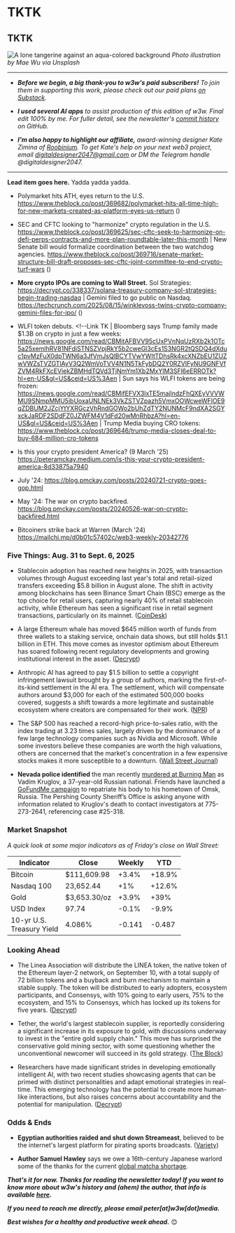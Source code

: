 # TKTK
## TKTK

![A lone tangerine against an aqua-colored background](https://w3w.news/img/mae-wu-1920.jpg)
*Photo illustration by Mae Wu via Unsplash*

<hr>

- _**Before we begin, a big thank-you to w3w's paid subscribers!** To join them in supporting this work, please check out our paid plans [on Substack](https://w3wnews.substack.com/subscribe)._

- _**I used several AI apps** to assist production of this edition of w3w. Final edit 100% by me. For fuller detail, see the newsletter's [commit history](https://github.com/peteramckay/w3wnewsletter/commits) on GitHub._

- _**I'm also happy to highlight our affiliate,** award-winning designer Kate Zimina of [Roobinium](https://dribbble.com/roobinium). To get Kate's help on your next web3 project, email digitaldesigner2047@gmail.com or DM the Telegram handle @digitaldesigner2047._

<hr>

**Lead item goes here.** Yadda yadda yadda.

- Polymarket hits ATH, eyes return to the U.S. https://www.theblock.co/post/369682/polymarket-hits-all-time-high-for-new-markets-created-as-platform-eyes-us-return ([]())

- SEC and CFTC looking to "harmonize" crypto regulation in the U.S. https://www.theblock.co/post/369625/sec-cftc-seek-to-harmonize-on-defi-perps-contracts-and-more-plan-roundtable-later-this-month | New Senate bill would formalize coordination between the two watchdog agencies. https://www.theblock.co/post/369716/senate-market-structure-bill-draft-proposes-sec-cftc-joint-committee-to-end-crypto-turf-wars ([]())

- **More crypto IPOs are coming to Wall Street.** Sol Strategies: https://decrypt.co/338337/solana-treasury-company-sol-strategies-begin-trading-nasdaq | Gemini filed to go public on Nasdaq. https://techcrunch.com/2025/08/15/winklevoss-twins-crypto-company-gemini-files-for-ipo/ ([]())

- WLFI token debuts. <!--Link TK  | Bloomberg says Trump family made $1.3B on crypto in just a few weeks: https://news.google.com/read/CBMitAFBVV95cUxPVnNqUzRXb2k1OTc5a25xemlhRV81NFdiSTNSZVpjRkY5b2cweGl3cEs1S3NGR2tQSDQ4dXduc1pvMzFuX0dpTWN6a3JfVmJsQlBCYTVwYWItTDhsRk4xcXNZbEU1ZUZwVWZsTVZGTlAyV3Q2WmVoTVV4N1N5TkFybDQ2Y0RZVlFyNU9GNFVfZVM4RkFXcEViekZBMHdTQVd3TjNmYm1Xb2MxYlM3SFl6eERROTk?hl=en-US&gl=US&ceid=US%3Aen | Sun says his WLFI tokens are being frozen: https://news.google.com/read/CBMifEFVX3lxTE5majlndzFhQXEyVVVWMU9SNmpMMU5ibUoxaUNLNEk3VkZSTVZpazh5VmxOOWcweWFlOE9qZDBUM2JZcjYtYXRGczVhRndGOWo2bUhZdTY2NUNMcF9ndXA2SGYxckJaRDF2SDdFZ0JZWFM4V1dFd20wMnRhbzA?hl=en-US&gl=US&ceid=US%3Aen | Trump Media buying CRO tokens: https://www.theblock.co/post/369646/trump-media-closes-deal-to-buy-684-million-cro-tokens

<!-- Some old w3w clips that might be relevant... -->

- Is this your crypto president America? (9 March '25) https://peteramckay.medium.com/is-this-your-crypto-president-america-8d33875a7940

- July '24: https://blog.pmckay.com/posts/20240721-crypto-goes-gop.html

- May '24: The war on crypto backfired. https://blog.pmckay.com/posts/20240526-war-on-crypto-backfired.html

- Bitcoiners strike back at Warren (March '24) https://mailchi.mp/d0b01c57402c/web3-weekly-20342776

### Five Things: Aug. 31 to Sept. 6, 2025

- Stablecoin adoption has reached new heights in 2025, with transaction volumes through August exceeding last year's total and retail-sized transfers exceeding $5.8 billion in August alone. The shift in activity among blockchains has seen Binance Smart Chain (BSC) emerge as the top choice for retail users, capturing nearly 40% of retail stablecoin activity, while Ethereum has seen a significant rise in retail segment transactions, particularly on its mainnet. ([CoinDesk](https://finance.yahoo.com/news/stablecoin-retail-transfers-break-records-120000887.html)) <!-- Draft summary by Leo/Llama 3.1 8B -->

- A large Ethereum whale has moved $645 million worth of funds from three wallets to a staking service, onchain data shows, but still holds $1.1 billion in ETH. This move comes as investor optimism about Ethereum has soared following recent regulatory developments and growing institutional interest in the asset. ([Decrypt](https://decrypt.co/338287/ethereum-ico-whale-stakes-645-million-eth)) <!-- Draft summary by Leo/Llama 3.1 8B -->

- Anthropic AI has agreed to pay $1.5 billion to settle a copyright infringement lawsuit brought by a group of authors, marking the first-of-its-kind settlement in the AI era. The settlement, which will compensate authors around $3,000 for each of the estimated 500,000 books covered, suggests a shift towards a more legitimate and sustainable ecosystem where creators are compensated for their work. ([NPR](https://www.npr.org/2025/09/05/nx-s1-5529404/anthropic-settlement-authors-copyright-ai)) <!-- Draft summary by Leo/Llama 3.1 8B -->

- The S&P 500 has reached a record-high price-to-sales ratio, with the index trading at 3.23 times sales, largely driven by the dominance of a few large technology companies such as Nvidia and Microsoft. While some investors believe these companies are worth the high valuations, others are concerned that the market's concentration in a few expensive stocks makes it more susceptible to a downturn. ([Wall Street Journal](https://www.wsj.com/finance/stocks/stock-market-valuation-highs-ac291e72?st=GaebaK&reflink=desktopwebshare_permalink)) <!-- Draft summary by Leo/Llama 3.1 8B -->

- **Nevada police identified** the man recently [murdered at Burning Man](https://www.hollywoodreporter.com/news/general-news/burning-man-homicide-vadim-kruglov-russian-1236361274/) as Vadim Kruglov, a 37-year-old Russian national. Friends have launched a [GoFundMe campaign](https://www.gofundme.com/f/burning-man-2025-in-loving-memory-of-vadim-kruglov) to repatriate his body to his hometown of Omsk, Russia. The Pershing County Sheriff’s Office is asking anyone with information related to Kruglov's death to contact investigators at 775-273-2641, referencing case #25-318.

### Market Snapshot

*A quick look at some major indicators as of Friday's close on Wall Street:*

<table>

  <thead>
    <tr>
      <th>Indicator</th>
      <th>Close</th>
      <th>Weekly</th>
      <th>YTD</th>
    </tr>
  </thead>

  <tbody>
   <tr>
     <td>Bitcoin</td>
     <td>$111,609.98</td>
     <td>+3.4%</td>
     <td>+18.9%</td>
   </tr>

   <tr>
     <td>Nasdaq 100</td>
     <td>23,652.44</td>
     <td>+1%</td>
     <td>+12.6%</td>
   </tr>

   <tr>
     <td>Gold</td>
     <td>$3,653.30/oz</td>
     <td>+3.9%</td>
     <td>+39%</td>
   </tr>

   <tr>
     <td>USD Index</td>
     <td>97.74</td>
     <td>-0.1%</td>
     <td>-9.9%</td>
   </tr>

   <tr>
     <td>10-yr U.S.<br> Treasury Yield</td>
     <td>4.086%</td>
     <td>-0.141</td>
     <td>-0.487</td>
   </tr>

</tbody>
</table>

### Looking Ahead

- The Linea Association will distribute the LINEA token, the native token of the Ethereum layer-2 network, on September 10, with a total supply of 72 billion tokens and a buyback and burn mechanism to maintain a stable supply. The token will be distributed to early adopters, ecosystem participants, and Consensys, with 10% going to early users, 75% to the ecosystem, and 15% to Consensys, which has locked up its tokens for five years. ([Decrypt](https://decrypt.co/338327/linea-everything-need-know-ethereum-layer-2-network-airdrop-token)) <!-- Draft summary by Leo/Llama 3.1 8B -->

- Tether, the world's largest stablecoin supplier, is reportedly considering a significant increase in its exposure to gold, with discussions underway to invest in the "entire gold supply chain." This move has surprised the conservative gold mining sector, with some questioning whether the unconventional newcomer will succeed in its gold strategy. ([The Block](https://www.theblock.co/post/369668/tether-weighing-gold-investment-surprises-mining-execs)) <!-- Draft summary by Leo/Llama 3.1 8B -->

- Researchers have made significant strides in developing emotionally intelligent AI, with two recent studies showcasing agents that can be primed with distinct personalities and adapt emotional strategies in real-time. This emerging technology has the potential to create more human-like interactions, but also raises concerns about accountability and the potential for manipulation. ([Decrypt](https://decrypt.co/338279/ai-biggest-upgrade-yet-emotional-intelligence)) <!-- Draft summary by Leo/Llama 3.1 8B -->

### Odds & Ends

- **Egyptian authorities raided and shut down Streameast**, believed to be the internet's largest platform for pirating sports broadcasts. ([Variety](https://news.google.com/read/CBMinAFBVV95cUxOaTROdy1VaDdZdFFpanVfNUstc3RXM1RBTTVCNzBzRzZvU21mQURGYzhKZVROa19CV3pNNDRYcDVLTE9vR2JfWUt3R2pweURmdU1tbENCcDRxNGs5a2I4NTZzVGZiSWJ0Zng0dnRlQ1JpZGUwbDFaa1dqUmQ1aFIzQUhRYUJ6aWNiUFFRcXVpQWVoWU4xUkhZb0VxY0Q?hl=en-US&gl=US&ceid=US%3Aen))

- **Author Samuel Hawley** says we owe a 16th-century Japanese warlord some of the thanks for the current [global matcha shortage](https://wapo.st/3JRO3Mv).

_**That's it for now. Thanks for reading the newsletter today! If you want to know more about w3w's history and (ahem) the author, that info is available [here](https://w3wnews.substack.com/about).**_

_**If you need to reach me directly, please email peter[at]w3w[dot]media.**_

_**Best wishes for a healthy and productive week ahead.**_ 😊
